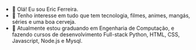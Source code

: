 - 👋 Olá! Eu sou Eric Ferreira.
- 👀 Tenho interesse em tudo que tem tecnologia, filmes, animes, mangás, séries e uma boa cerveja.
- 🌱 Atualmente estou graduando em Engenharia de Computação, e fazendo cursos de desenvolvimento Full-stack Python, HTML, CSS, Javascript, Node.js e Mysql. 
